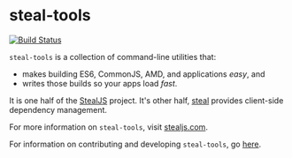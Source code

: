 # steal-tools

[![Build Status](https://travis-ci.org/bitovi/steal-tools.svg?branch=master)](https://travis-ci.org/bitovi/steal-tools)

`steal-tools` is a collection of command-line utilities
that:
 
 - makes building ES6, CommonJS, AMD, and applications _easy_, and 
 - writes those builds so your apps load _fast_.

It is one half of the [StealJS](http://stealjs.com) project.  It's other half,
[steal](https://github.com/bitovi/steal) provides client-side dependency management.

For more information on `steal-tools`, visit [stealjs.com](http://stealjs.com).

For information on contributing and developing `steal-tools`, go [here](http://127.0.0.1:8125/steal.com/docs/guides.Contributing.html).